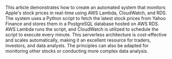 This article demonstrates how to create an automated system 
that monitors Apple's stock prices in real-time using AWS Lambda, 
CloudWatch, and RDS. 
The system uses a Python script to fetch the latest stock prices from Yahoo Finance 
and stores them in a PostgreSQL database hosted on AWS RDS. 
AWS Lambda runs the script, and CloudWatch is utilized to schedule the script to execute every minute. 
This serverless architecture is cost-effective and scales automatically, 
making it an excellent resource for traders, investors, and data analysts. 
The principles can also be adapted for monitoring other stocks or conducting more complex data analysis. 